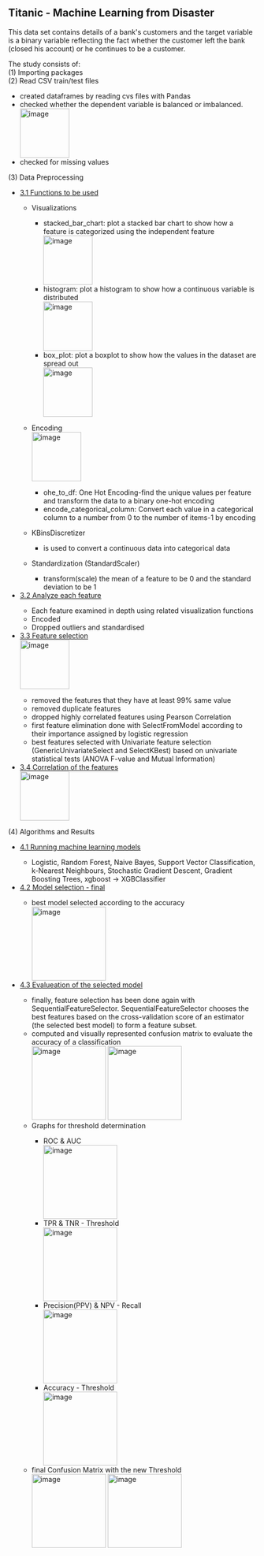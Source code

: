 ## Titanic - Machine Learning from Disaster

This data set contains details of a bank's customers and the target variable is a binary variable reflecting the fact whether the customer left the bank (closed his account) or he continues to be a customer.

The study consists of:<br>
  (1) Importing packages<br>
  (2) Read CSV train/test files<br>
  <ul>
      <li>created dataframes by reading cvs files with Pandas</li>
      <li>checked whether the dependent variable is balanced or imbalanced.</li>
          <img height="100" alt="image" src="https://user-images.githubusercontent.com/58983814/128782908-8fff5875-1094-4754-9e9d-65d7ad01dbd8.png">
      <li>checked for missing values</li>
  </ul>
  
  (3) Data Preprocessing<br>
      <ul>
        <li>[3.1 Functions to be used](#31)</li>
            <ul>
              <li>Visualizations</li>
                  <ul>
                    <li>stacked_bar_chart: plot a stacked bar chart to show how a feature is categorized using the independent feature</li>
                    <img height="100"  alt="image" src="https://user-images.githubusercontent.com/58983814/128782985-610590b2-ede2-403a-b4b7-d479aa5c2e85.png">
                    <li>histogram: plot a histogram to show how a continuous variable is distributed</li>
                    <img height="100" alt="image" src="https://user-images.githubusercontent.com/58983814/128783759-2abbf071-3539-43e0-ae61-028c6279f60d.png">
                    <li>box_plot: plot a boxplot to show how the values in the dataset are spread out</li>
                    <img height="100" alt="image" src="https://user-images.githubusercontent.com/58983814/128783086-d21c7b97-6bc1-474f-964f-631d7634da57.png">
                  </ul>
            </ul>
            <ul>
              <li>Encoding </li>
              <img height="100" alt="image" src="https://user-images.githubusercontent.com/58983814/127749099-7ab7e089-9504-45f9-b4dd-33f9a9103834.png">
                  <ul>
                    <li>ohe_to_df: One Hot Encoding-find the unique values per feature and transform the data to a binary one-hot encoding</li>
                    <li>encode_categorical_column: Convert each value in a categorical column to a number from 0 to the number of items-1 by encoding</li>
                  </ul>
            </ul>
            <ul>
              <li>KBinsDiscretizer </li>
                  <ul>
                    <li>is used to convert a continuous data into categorical data</li>
                  </ul>
            </ul>
            <ul>
              <li>Standardization (StandardScaler)  </li>
                  <ul>
                    <li>transform(scale) the mean of a feature to be 0 and the standard deviation to be 1</li>
                  </ul>
            </ul>
        <li>[3.2 Analyze each feature](#32)</li>
              <ul>
                <li>Each feature examined in depth using related visualization functions</li>
                <li>Encoded</li>
                <li>Dropped outliers and standardised</li>
              </ul>
        <li>[3.3 Feature selection](#33)</li>
            <img height="100" alt="image" src="https://user-images.githubusercontent.com/58983814/127749043-f5b849f7-1f48-4f5b-bfff-300f6a21aa62.png">
              <ul>
                <li>removed the features that they have at least 99% same value</li>
                <li>removed duplicate features </li>
                <li>dropped highly correlated features using Pearson Correlation</li>
                <li>first feature elimination done with SelectFromModel according to their importance assigned by logistic regression</li>
                <li>best features selected with Univariate feature selection (GenericUnivariateSelect and SelectKBest) based on univariate statistical tests (ANOVA F-value and Mutual Information)</li>
              </ul>
          <li>[3.4 Correlation of the features](#34)</li>
                <img height="100" alt="image" src="https://user-images.githubusercontent.com/58983814/128784061-72c06d3e-5be4-4198-bb5d-bed45bdbf003.png">
      </ul>
  (4) Algorithms and Results<br>
      <ul>
        <li>[4.1 Running machine learning models](#41)</li>
            <ul>
              <li>Logistic, Random Forest, Naive Bayes, Support Vector Classification, k-Nearest Neighbours, Stochastic Gradient Descent, Gradient Boosting Trees, xgboost -> XGBClassifier</li>
            </ul>
        <li>[4.2 Model selection - final](#42)</li>
              <ul>
              <li>best model selected according to the accuracy</li>
                <img height="150" alt="image" src="https://user-images.githubusercontent.com/58983814/128784221-c630938f-88ca-44e6-87bc-8010fdc35780.png">
            </ul>
        <li>[4.3 Evalueation of the selected model](#43)</li>
              <ul>
              <li>finally, feature selection has been done again with SequentialFeatureSelector. SequentialFeatureSelector chooses the best features based on the cross-validation score of an estimator (the selected best model) to form a feature subset.</li>
              <li>computed and visually represented confusion matrix to evaluate the accuracy of a classification</li>
                <img height="150" alt="image" src="https://user-images.githubusercontent.com/58983814/128784310-bc1b9c2b-193c-4fba-a964-e003fc788034.png"> <img height="150" alt="image" src="https://user-images.githubusercontent.com/58983814/128784353-6363a0a7-e10a-4377-84d0-330583598de9.png">
              <li>Graphs for threshold determination</li>
                    <ul>
                      <li>ROC & AUC</li>
                      <img height="150" alt="image" src="https://user-images.githubusercontent.com/58983814/128784667-92dff9e5-6c95-4f41-85d5-2b3915705b07.png">
                      <li>TPR & TNR - Threshold </li>
                      <img height="150" alt="image" src="https://user-images.githubusercontent.com/58983814/128784718-67f6b8bf-528b-4bb6-a6ea-1e8eda5d75d2.png">
                      <li>Precision(PPV) & NPV - Recall</li>
                      <img height="150" alt="image" src="https://user-images.githubusercontent.com/58983814/128784768-90a6435f-2c17-48d4-90d3-0b17584a8fdc.png">
                      <li>Accuracy - Threshold</li>
                      <img height="150" alt="image" src="https://user-images.githubusercontent.com/58983814/128784791-a5c5e95b-b822-42fd-a086-35323e6fd992.png">
                    </ul>
                <li>final Confusion Matrix with the new Threshold</li>
                <img height="150" alt="image" src="https://user-images.githubusercontent.com/58983814/128784853-9f97bfea-2e34-4cb5-881b-3169aa100019.png"> <img height="150" alt="image" src="https://user-images.githubusercontent.com/58983814/128784885-a2181a44-f7e2-464b-bab2-2dfff832b527.png">
            </ul>
      </ul>
